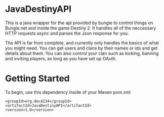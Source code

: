 # JavaDestinyAPI
This is a java wrapper for the api provided by bungie to control things on Bungie.net and inside the game Destiny 2. It handles all of the neccessary HTTP requests async and parses the Json response for you.

The API is far from complete, and currently only handles the basics of what you might need. You can get users and clans by their names or ids and get details about them. You can also control your clan such as kicking, banning and inviting players, as long as you have set up OAuth.

# Getting Started
To begin, use this dependency inside of your Maven pom.xml
```
<groupId>org.dec4234</groupId>
<artifactId>JavaDestinyAPI</artifactId>
<version>1.0</version>
```
